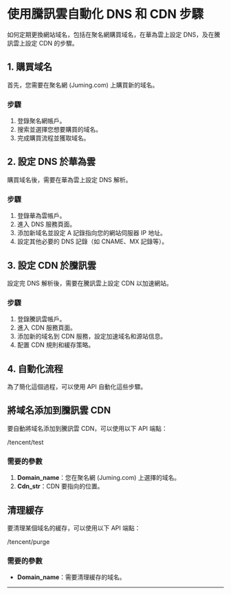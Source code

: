 # 使用騰訊雲自動化 DNS 和 CDN 步驟

如何定期更換網站域名，包括在聚名網購買域名，在華為雲上設定 DNS，及在騰訊雲上設定 CDN 的步驟。

## 1. 購買域名

首先，您需要在聚名網 (Juming.com) 上購買新的域名。

### 步驟

1. 登錄聚名網帳戶。
2. 搜索並選擇您想要購買的域名。
3. 完成購買流程並獲取域名。

## 2. 設定 DNS 於華為雲

購買域名後，需要在華為雲上設定 DNS 解析。

### 步驟

1. 登錄華為雲帳戶。
2. 進入 DNS 服務頁面。
3. 添加新域名並設定 A 記錄指向您的網站伺服器 IP 地址。
4. 設定其他必要的 DNS 記錄（如 CNAME、MX 記錄等）。

## 3. 設定 CDN 於騰訊雲

設定完 DNS 解析後，需要在騰訊雲上設定 CDN 以加速網站。

### 步驟

1. 登錄騰訊雲帳戶。
2. 進入 CDN 服務頁面。
3. 添加新的域名到 CDN 服務，設定加速域名和源站信息。
4. 配置 CDN 規則和緩存策略。

## 4. 自動化流程

為了簡化這個過程，可以使用 API 自動化這些步驟。

## 將域名添加到騰訊雲 CDN

要自動將域名添加到騰訊雲 CDN，可以使用以下 API 端點：

/tencent/test


### 需要的參數

1. **Domain_name**：您在聚名網 (Juming.com) 上選擇的域名。
2. **Cdn_str**：CDN 要指向的位置。

## 清理緩存

要清理某個域名的緩存，可以使用以下 API 端點：

/tencent/purge

### 需要的參數

- **Domain_name**：需要清理緩存的域名。

---
